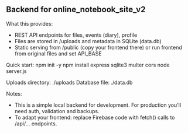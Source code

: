 Backend for online_notebook_site_v2
----------------------------------
What this provides:
- REST API endpoints for files, events (diary), profile
- Files are stored in /uploads and metadata in SQLite (data.db)
- Static serving from /public (copy your frontend there) or run frontend from original files and set API_BASE

Quick start:
  npm init -y
  npm install express sqlite3 multer cors
  node server.js

Uploads directory: ./uploads
Database file: ./data.db

Notes:
- This is a simple local backend for development. For production you'll need auth, validation and backups.
- To adapt your frontend: replace Firebase code with fetch() calls to /api/... endpoints.
